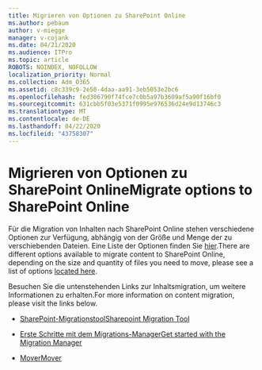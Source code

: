 ```yaml
---
title: Migrieren von Optionen zu SharePoint Online
ms.author: pebaum
author: v-miegge
manager: v-cojank
ms.date: 04/21/2020
ms.audience: ITPro
ms.topic: article
ROBOTS: NOINDEX, NOFOLLOW
localization_priority: Normal
ms.collection: Adm_O365
ms.assetid: c8c339c9-2e50-4daa-aa91-3eb5053e2bc6
ms.openlocfilehash: fed306790f74fce7c0b5a97b3609af5a90f16bf0
ms.sourcegitcommit: 631cbb5f03e5371f0995e976536d24e9d13746c3
ms.translationtype: MT
ms.contentlocale: de-DE
ms.lasthandoff: 04/22/2020
ms.locfileid: "43758307"
---
```

# <a name="migrate-options-to-sharepoint-online"></a><span data-ttu-id="9564d-102">Migrieren von Optionen zu SharePoint Online</span><span class="sxs-lookup"><span data-stu-id="9564d-102">Migrate options to SharePoint Online</span></span>

<span data-ttu-id="9564d-103">Für die Migration von Inhalten nach SharePoint Online stehen verschiedene Optionen zur Verfügung, abhängig von der Größe und Menge der zu verschiebenden Dateien. Eine Liste der Optionen finden Sie [hier](https://docs.microsoft.com/sharepointmigration/migrate-to-sharepoint-online).</span><span class="sxs-lookup"><span data-stu-id="9564d-103">There are different options available to migrate content to SharePoint Online, depending on the size and quantity of files you need to move, please see a list of options [located here](https://docs.microsoft.com/sharepointmigration/migrate-to-sharepoint-online).</span></span>

<span data-ttu-id="9564d-104">Besuchen Sie die untenstehenden Links zur Inhaltsmigration, um weitere Informationen zu erhalten.</span><span class="sxs-lookup"><span data-stu-id="9564d-104">For more information on content migration, please visit the links below.</span></span>

- [<span data-ttu-id="9564d-105">SharePoint-Migrationstool</span><span class="sxs-lookup"><span data-stu-id="9564d-105">Sharepoint Migration Tool</span></span>](https://docs.microsoft.com/sharepointmigration/introducing-the-sharepoint-migration-tool)

- [<span data-ttu-id="9564d-106">Erste Schritte mit dem Migrations-Manager</span><span class="sxs-lookup"><span data-stu-id="9564d-106">Get started with the Migration Manager</span></span>](https://docs.microsoft.com/sharepointmigration/mm-get-started)

- [<span data-ttu-id="9564d-107">Mover</span><span class="sxs-lookup"><span data-stu-id="9564d-107">Mover</span></span>](https://mover.io/)
